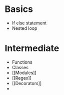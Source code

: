 

# Basics
- If else statement
- Nested loop

# Intermediate
- Functions
- Classes
- [[Modules]]
- [[Regex]]
- [[Decorators]]
- 